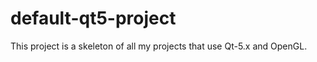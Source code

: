 ﻿default-qt5-project
==================

This project is a skeleton of all my projects that use Qt-5.x and OpenGL.
